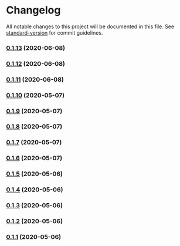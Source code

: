 # Changelog

All notable changes to this project will be documented in this file. See [standard-version](https://github.com/conventional-changelog/standard-version) for commit guidelines.

### [0.1.13](https://github.com/mohtasmedia/pkg-lookup/compare/v0.1.11...v0.1.13) (2020-06-08)

### [0.1.12](https://github.com/mohtasmedia/pkg-lookup/compare/v0.1.11...v0.1.12) (2020-06-08)

### [0.1.11](https://github.com/mohtasmedia/pkg-lookup/compare/v0.1.10...v0.1.11) (2020-06-08)

### [0.1.10](https://github.com/mohtasmedia/pkg-lookup/compare/v0.1.9...v0.1.10) (2020-05-07)

### [0.1.9](https://github.com/mohtasmedia/pkg-lookup/compare/v0.1.8...v0.1.9) (2020-05-07)

### [0.1.8](https://github.com/mohtasmedia/pkg-lookup/compare/v0.1.7...v0.1.8) (2020-05-07)

### [0.1.7](https://github.com/mohtasmedia/pkg-lookup/compare/v0.1.6...v0.1.7) (2020-05-07)

### [0.1.6](https://github.com/mohtasmedia/pkg-lookup/compare/v0.1.5...v0.1.6) (2020-05-07)

### [0.1.5](https://github.com/mohtasmedia/pkg-lookup/compare/v0.1.4...v0.1.5) (2020-05-06)

### [0.1.4](https://github.com/mohtasmedia/pkglookup/compare/v0.1.3...v0.1.4) (2020-05-06)

### [0.1.3](https://github.com/mohtasmedia/pkglookup/compare/v0.1.1...v0.1.3) (2020-05-06)

### [0.1.2](https://github.com/mohtasmedia/pkglookup/compare/v0.1.0...v0.1.2) (2020-05-06)

### [0.1.1](https://github.com/mohtasmedia/pkgstats/compare/v0.1.0...v0.1.1) (2020-05-06)
